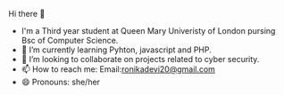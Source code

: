 Hi there 👋
- I'm a Third year student at Queen Mary Univeristy of London pursing Bsc of Computer Science.
- 🌱 I’m currently learning Pyhton, javascript and PHP. 
- 👯 I’m looking to collaborate on projects related to cyber security. 
- 📫 How to reach me: Email:ronikadevi20@gmail.com
- 😄 Pronouns: she/her
  


